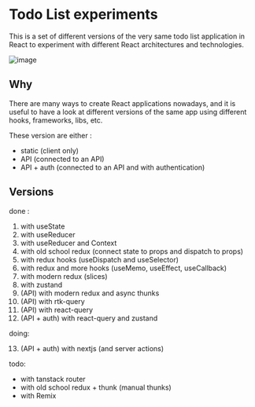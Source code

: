 # Todo List experiments

This is a set of different versions of the very same todo list application in React to experiment with different React architectures and technologies.

![image](https://github.com/user-attachments/assets/250b5c8a-558a-4082-a795-6f8dfa259aab)

## Why

There are many ways to create React applications nowadays, and it is useful to have a look at different versions of the same app using different hooks, frameworks, libs, etc.

These version are either :
- static (client only)
- API (connected to an API)
- API + auth (connected to an API and with authentication)

## Versions

done :

01. with useState
02. with useReducer
03. with useReducer and Context
04. with old school redux (connect state to props and dispatch to props)
05. with redux hooks (useDispatch and useSelector)
06. with redux and more hooks (useMemo, useEffect, useCallback)
07. with modern redux (slices)
08. with zustand
09. (API) with modern redux and async thunks
10. (API) with rtk-query
11. (API) with react-query
12. (API + auth) with react-query and zustand

doing:

13. (API + auth) with nextjs (and server actions)

todo:

- with tanstack router
- with old school redux + thunk (manual thunks)
- with Remix